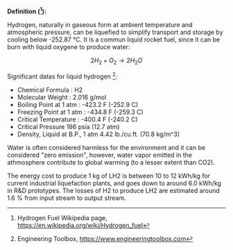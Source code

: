 **Definition ([^1]):**

Hydrogen, naturally in gaseous form at ambient temperature and atmospheric pressure, can be liquefied to simplify transport and storage by cooling below -252.87 °C. It is a commun liquid rocket fuel, since it can be burn with liquid oxygene to produce water:

$$2H_2 + O_2 → 2H_2O$$

Significant datas for liquid hydrogen [^2]:
  * Chemical Formula : H2
  * Molecular Weight : 2.016 g/mol
  * Boiling Point at 1 atm : -423.2 F (-252.9 C)
  * Freezing Point at 1 atm : -434.8 F (-259.3 C)
  * Critical Temperature : -400.4 F (-240.2 C)
  * Critical Pressure 186 psia (12.7 atm)
  * Density, Liquid at B.P., 1 atm 4.42 lb./cu.ft. (70.8 kg/m^3)

Water is often considered harmless for the environment and it can be considered "zero emission", however, water vapor emitted in the athmosphere contribute to global warming (to a lesser extent than CO2).

The energy cost to produce 1 kg of LH2 is between 10 to 12 kWh/kg for current industrial liquefaction plants, and goes down to around 6.0 kWh/kg in R&D prototypes.
The losses of H2 to produce LH2 are estimated around 1.6 % from input stream to output stream.

[^1]: Hydrogen Fuel Wikipedia page, https://en.wikipedia.org/wiki/Hydrogen_fuel

[^2]: Engineering Toolbox, https://www.engineeringtoolbox.com
